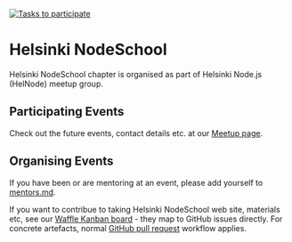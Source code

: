 [![Tasks to participate](https://badge.waffle.io/nodeschool/helsinki.svg?label=ready&title=TODO)](http://waffle.io/nodeschool/helsinki)

# Helsinki NodeSchool

Helsinki NodeSchool chapter is organised as part of Helsinki Node.js (HelNode) meetup group.

## Participating Events

Check out the future events, contact details etc. at our [Meetup page](http://www.meetup.com/Helsinki-Node-js/).

## Organising Events

If you have been or are mentoring at an event, please add yourself to [mentors.md](https://github.com/nodeschool/helsinki/blob/master/mentors.md).

If you want to contribue to taking Helsinki NodeSchool web site, materials etc, see our [Waffle Kanban board](https://waffle.io/nodeschool/helsinki) - they map to GitHub issues directly. For concrete artefacts, normal [GitHub pull request](https://guides.github.com/introduction/flow/) workflow applies.